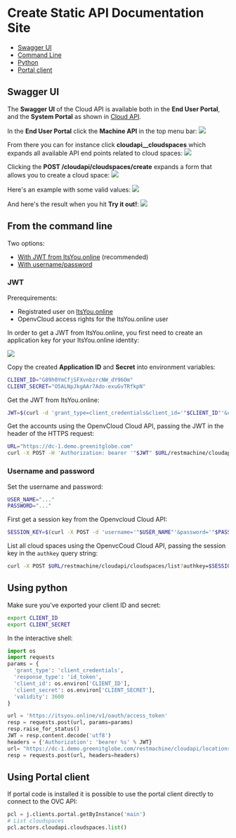 # Create Static API Documentation Site

* [Swagger UI](gettingstarted-1.md#swagger)
* [Command Line](gettingstarted-1.md#curl)
* [Python](gettingstarted-1.md#python)
* [Portal client](gettingstarted-1.md#client)

## Swagger UI <a id="swagger"></a>

The **Swagger UI** of the Cloud API is available both in the **End User Portal**, and the **System Portal** as shown in [Cloud API](./).

In the **End User Portal** click the **Machine API** in the top menu bar: ![](../../.gitbook/assets/machineapi.png)

From there you can for instance click **cloudapi\_\_cloudspaces** which expands all available API end points related to cloud spaces: ![](../../.gitbook/assets/cloudspaces.png)

Clicking the **POST /cloudapi/cloudspaces/create** expands a form that allows you to create a cloud space: ![](../../.gitbook/assets/createcloudspace%20%281%29.png)

Here's an example with some valid values: ![](../../.gitbook/assets/form.png)

And here's the result when you hit **Try it out!**: ![](../../.gitbook/assets/result%20%282%29.png)

## From the command line <a id="curl"></a>

Two options:

* [With JWT from ItsYou.online](gettingstarted-1.md#jwt) \(recommended\)
* [With username/password](gettingstarted-1.md#legacy)

### JWT

Prerequirements:

* Registrated user on [ItsYou.online](https://itsyou.online)
* OpenvCloud access rights for the ItsYou.online user

In order to get a JWT from ItsYou.online, you first need to create an application key for your ItsYou.online identity:

![](../../.gitbook/assets/myappkey.png)

Copy the created **Application ID** and **Secret** into environment variables:

```bash
CLIENT_ID="G89h0YmCfjSFXvnbzrcNW_dY96Om"
CLIENT_SECRET="O5ALNpJkgAAr7Ado-exuGvTRfkpN"
```

Get the JWT from ItsYou.online:

```bash
JWT=$(curl -d 'grant_type=client_credentials&client_id='"$CLIENT_ID"'&client_secret='"$CLIENT_SECRET"'&response_type=id_token' https://itsyou.online/v1/oauth/access_token)
```

Get the accounts using the OpenvCloud Cloud API, passing the JWT in the header of the HTTPS request:

```bash
URL="https://dc-1.demo.greenitglobe.com"
curl -X POST -H 'Authorization: bearer '"$JWT" $URL/restmachine/cloudapi/accounts/list
```

### Username and password <a id="legacy"></a>

Set the username and password:

```bash
USER_NAME="..."
PASSWORD="..."
```

First get a session key from the Openvcloud Cloud API:

```bash
SESSION_KEY=$(curl -X POST -d 'username='"$USER_NAME"'&password='"$PASSWORD" $URL/restmachine/cloudapi/users/authenticate)
```

List all cloud spaces using the OpenvcCoud Cloud API, passing the session key in the `authkey` query string:

```bash
curl -X POST $URL/restmachine/cloudapi/cloudspaces/list?authkey=$SESSION_KEY
```

## Using python <a id="python"></a>

Make sure you've exported your client ID and secret:

```bash
export CLIENT_ID
export CLIENT_SECRET
```

In the interactive shell:

```python
import os
import requests
params = {
  'grant_type': 'client_credentials',
  'response_type': 'id_token',
  'client_id': os.environ['CLIENT_ID'],
  'client_secret': os.environ['CLIENT_SECRET'],
  'validity': 3600
}

url = 'https://itsyou.online/v1/oauth/access_token'
resp = requests.post(url, params=params)
resp.raise_for_status()
JWT = resp.content.decode('utf8')
headers = {'Authorization': 'bearer %s' % JWT}
url= "https://dc-1.demo.greenitglobe.com/restmachine/cloudapi/locations/getUrl"
resp = requests.post(url, headers=headers)
```

## Using Portal client <a id="client"></a>

If portal code is installed it is possible to use the portal client directly to connect to the OVC API:

```python
pcl = j.clients.portal.getByInstance('main')
# List cloudspaces
pcl.actors.cloudapi.cloudspaces.list()
```

